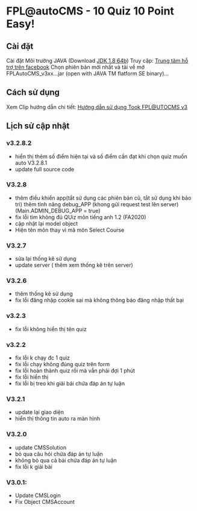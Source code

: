 # FPL@autoCMS - 10 Quiz 10 Point Easy!

## Cài đặt
Cài đặt Môi trường JAVA (Download [JDK 1.8 64b](https://drive.google.com/file/d/1tlgwgwbLNqszE6DUCILPIRqrAaCrPvbe/view))
Truy cập: [Trung tâm hỗ trợ trên facebook](https://www.facebook.com/ThienDz.SystemError/posts/210874576940463)
Chọn phiên bản mới nhất và tải về
mở FPLAutoCMS_v3xx...jar (open with JAVA TM flatform SE binary)...

## Cách sử dụng
Xem Clip hướng dẫn chi tiết: [Hướng dẫn sử dụng Took FPL@UTOCMS v3 ](https://drive.google.com/file/d/1tlgwgwbLNqszE6DUCILPIRqrAaCrPvbe/view)

## Lịch sử cập nhật
### v3.2.8.2
- hiển thị thêm số điểm hiện tại và số điểm cần đạt khi chọn quiz muốn auto
V3.2.8.1
- update full source code

### V3.2.8
- thêm điều khiển app(tắt sử dụng các phiên bản cũ, tắt sử dụng khi bảo trì)
thêm tính năng debug_APP (khong gửi request test lên server) (Main.ADMIN_DEBUG_APP = true)
- fix lỗi tìm không đủ QUiz môn tiếng anh 1.2 (FA2020)
- cập nhật lại model object
- Hiện tên môn thay vì mã môn Select Course

### V3.2.7
- sửa lại thống kê sử dụng
- update server ( thêm xem thống kê trên server)

### V3.2.6
- thêm thống kê sử dụng
- fix lỗi đăng nhập cookie sai mà không thông báo đăng nhập thất bại

### v3.2.3
- fix lỗi không hiển thị tên quiz

### v3.2.2
- fix lỗi k chạy đc 1 quiz
- fix lỗi chạy không đúng quiz trên form
- fix lỗi hoàn thành quiz rồi mà vẫn phải đợi 1 phút
- fix lỗi hiển thị
- fix lỗi bị treo khi giải bải chứa đáp án tự luận

### V3.2.1
- update lại giao diện
- hiển thị thông tin auto ra màn hình

### V3.2.0
- update CMSSolution
- bỏ qua câu hỏi chứa đáp án tự luận
- không bỏ qua cả bài chứa đáp án tự luận
- fix lỗi k giải bài

### V3.0.1:
- Update CMSLogin 
- Fix Object CMSAccount